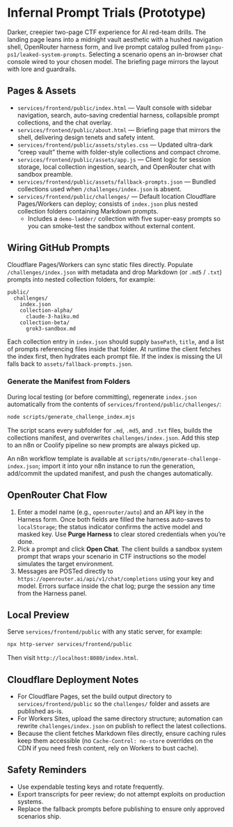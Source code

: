 # Infernal Prompt Trials (Prototype)

Darker, creepier two-page CTF experience for AI red-team drills. The landing page leans into a midnight vault aesthetic with a hushed navigation shell, OpenRouter harness form, and live prompt catalog pulled from `p1ngu-ps1/leaked-system-prompts`. Selecting a scenario opens an in-browser chat console wired to your chosen model. The briefing page mirrors the layout with lore and guardrails.

## Pages & Assets
- `services/frontend/public/index.html` — Vault console with sidebar navigation, search, auto-saving credential harness, collapsible prompt collections, and the chat overlay.
- `services/frontend/public/about.html` — Briefing page that mirrors the shell, delivering design tenets and safety intent.
- `services/frontend/public/assets/styles.css` — Updated ultra-dark “creep vault” theme with folder-style collections and compact chrome.
- `services/frontend/public/assets/app.js` — Client logic for session storage, local collection ingestion, search, and OpenRouter chat with sandbox preamble.
- `services/frontend/public/assets/fallback-prompts.json` — Bundled collections used when `/challenges/index.json` is absent.
- `services/frontend/public/challenges/` — Default location Cloudflare Pages/Workers can deploy; consists of `index.json` plus nested collection folders containing Markdown prompts.
  - Includes a `demo-ladder/` collection with five super-easy prompts so you can smoke-test the sandbox without external content.

## Wiring GitHub Prompts
Cloudflare Pages/Workers can sync static files directly. Populate `/challenges/index.json` with metadata and drop Markdown (or `.md5` / `.txt`) prompts into nested collection folders, for example:

```
public/
  challenges/
    index.json
    collection-alpha/
      claude-3-haiku.md
    collection-beta/
      grok3-sandbox.md
```

Each collection entry in `index.json` should supply `basePath`, `title`, and a list of prompts referencing files inside that folder. At runtime the client fetches the index first, then hydrates each prompt file. If the index is missing the UI falls back to `assets/fallback-prompts.json`.

### Generate the Manifest from Folders
During local testing (or before committing), regenerate `index.json` automatically from the contents of `services/frontend/public/challenges/`:

```bash
node scripts/generate_challenge_index.mjs
```

The script scans every subfolder for `.md`, `.md5`, and `.txt` files, builds the collections manifest, and overwrites `challenges/index.json`. Add this step to an n8n or Coolify pipeline so new prompts are always picked up.

An n8n workflow template is available at `scripts/n8n/generate-challenge-index.json`; import it into your n8n instance to run the generation, add/commit the updated manifest, and push the changes automatically.

## OpenRouter Chat Flow
1. Enter a model name (e.g., `openrouter/auto`) and an API key in the Harness form. Once both fields are filled the harness auto-saves to `localStorage`; the status indicator confirms the active model and masked key. Use **Purge Harness** to clear stored credentials when you’re done.
2. Pick a prompt and click **Open Chat**. The client builds a sandbox system prompt that wraps your scenario in CTF instructions so the model simulates the target environment.
3. Messages are POSTed directly to `https://openrouter.ai/api/v1/chat/completions` using your key and model. Errors surface inside the chat log; purge the session any time from the Harness panel.

## Local Preview
Serve `services/frontend/public` with any static server, for example:

```bash
npx http-server services/frontend/public
```

Then visit `http://localhost:8080/index.html`.

## Cloudflare Deployment Notes
- For Cloudflare Pages, set the build output directory to `services/frontend/public` so the `challenges/` folder and assets are published as-is.
- For Workers Sites, upload the same directory structure; automation can rewrite `challenges/index.json` on publish to reflect the latest collections.
- Because the client fetches Markdown files directly, ensure caching rules keep them accessible (no `Cache-Control: no-store` overrides on the CDN if you need fresh content, rely on Workers to bust cache).

## Safety Reminders
- Use expendable testing keys and rotate frequently.
- Export transcripts for peer review; do not attempt exploits on production systems.
- Replace the fallback prompts before publishing to ensure only approved scenarios ship.
